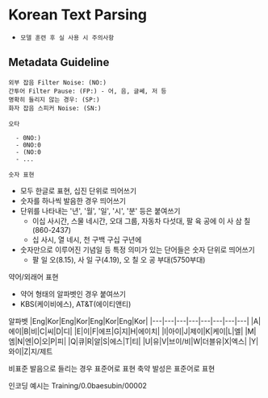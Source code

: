 # Korean Text Parsing

* `모델 훈련 후 실 사용 시 주의사항`

## Metadata Guideline
```
외부 잡음 Filter Noise: (NO:)
간투어 Filter Pause: (FP:) - 어, 음, 글쎄, 저 등
명확히 들리지 않는 경우: (SP:)
화자 잡음 스피커 Noise: (SN:)
```

`오타`
```
  - 0NO:)
  - 0NO:0
  - (NO:0
  - ...
```

`숫자 표현`
  - 모두 한글로 표현, 십진 단위로 띄어쓰기
  - 숫자를 하나씩 발음한 경우 띄어쓰기
  - 단위를 나타내는 '년', '월', '일', '시', '분' 등은 붙여쓰기
    - 이십 사시간, 스물 네시간, 오대 그룹, 자동차 다섯대, 팔 육 공에 이 사 삼 칠(860-2437)
    - 십 사시, 열 네시, 천 구백 구십 구년에
  - 숫자만으로 이루어진 기념일 등 특정 의미가 있는 단어들은 숫자 단위로 띄어쓰기
    - 팔 일 오(8.15), 사 일 구(4.19), 오 칠 오 공 부대(5750부대)

약어/외래어 표현
  - 약어 형태의 알파벳인 경우 붙여쓰기
  - KBS(케이비에스), AT&T(에이티앤티)

알파벳
|Eng|Kor|Eng|Kor|Eng|Kor|Eng|Kor|
|---|---|---|---|---|---|---|---|
|A|에이|B|비|C|씨|D|디|
|E|이|F|에프|G|지|H|에이치|
|I|아이|J|제이|K|케이|L|엘|
|M|엠|N|엔|O|오|P|피|
|Q|큐|R|알|S|에스|T|티|
|U|유|V|브이/비|W|더블유|X|엑스|
|Y|와이|Z|지/제트

비표준 발음으로 들리는 경우 표준어로 표현
축약 발성은 표준어로 표현

인코딩 예시는 Training/0.0baesubin/00002